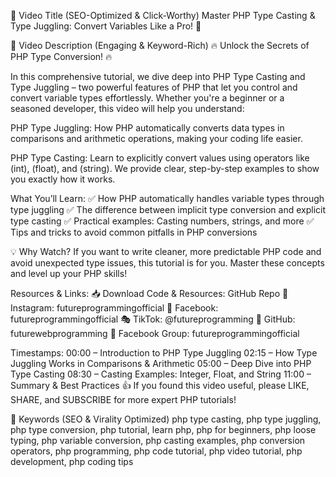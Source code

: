 📌 Video Title (SEO-Optimized & Click-Worthy)
Master PHP Type Casting & Type Juggling: Convert Variables Like a Pro! 🚀

📜 Video Description (Engaging & Keyword-Rich)
🔥 Unlock the Secrets of PHP Type Conversion! 🔥

In this comprehensive tutorial, we dive deep into PHP Type Casting and Type Juggling – two powerful features of PHP that let you control and convert variable types effortlessly. Whether you're a beginner or a seasoned developer, this video will help you understand:

PHP Type Juggling:
How PHP automatically converts data types in comparisons and arithmetic operations, making your coding life easier.

PHP Type Casting:
Learn to explicitly convert values using operators like (int), (float), and (string). We provide clear, step-by-step examples to show you exactly how it works.

What You’ll Learn:
✅ How PHP automatically handles variable types through type juggling
✅ The difference between implicit type conversion and explicit type casting
✅ Practical examples: Casting numbers, strings, and more
✅ Tips and tricks to avoid common pitfalls in PHP conversions

💡 Why Watch?
If you want to write cleaner, more predictable PHP code and avoid unexpected type issues, this tutorial is for you. Master these concepts and level up your PHP skills!

Resources & Links:
📥 Download Code & Resources: GitHub Repo
📸 Instagram: futureprogrammingofficial
📘 Facebook: futureprogrammingofficial
🎭 TikTok: @futureprogramming
🐙 GitHub: futurewebprogramming
👥 Facebook Group: futureprogrammingofficial

Timestamps:
00:00 – Introduction to PHP Type Juggling
02:15 – How Type Juggling Works in Comparisons & Arithmetic
05:00 – Deep Dive into PHP Type Casting
08:30 – Casting Examples: Integer, Float, and String
11:00 – Summary & Best Practices
👍 If you found this video useful, please LIKE, SHARE, and SUBSCRIBE for more expert PHP tutorials!

🔑 Keywords (SEO & Virality Optimized)
php type casting, php type juggling, php type conversion, php tutorial, learn php, php for beginners, php loose typing, php variable conversion, php casting examples, php conversion operators, php programming, php code tutorial, php video tutorial, php development, php coding tips